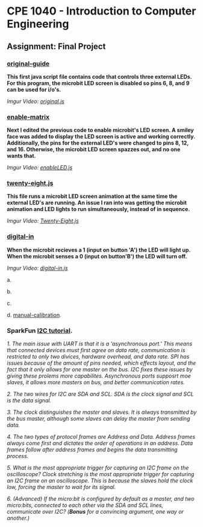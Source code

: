 # CPE 1040 - Introduction to Computer Engineering

## Assignment: Final Project

### [original-guide](original-guide.js)

**This first java script file contains code that controls three external LEDs. For this program, the microbit LED screen is disabled so pins 6, 8, and 9 can be used for i/o's.** 

*Imgur Video: [original.js](https://imgur.com/gallery/k6ipMn5)*

### [enable-matrix](enable-matrix.js)

**Next I edited the previous code to enable microbit's LED screen. A smiley face was added to display the LED screen is active and working correctly. Additionally, the pins for the external LED's were changed to pins 8, 12, and 16. Otherwise, the microbit LED screen spazzes out, and no one wants that.**

*Imgur Video: [enableLED.js](https://imgur.com/gallery/v8ysgeM)*
  
### [twenty-eight.js](twenty-eight.js)

**This file runs a microbit LED screen animation at the same time the external LED's are running. An issue I ran into was getting the microbit animation and LED lights to run simultaneously, instead of in sequence.**

*Imgur Video: [Twenty-Eight.js](https://imgur.com/gallery/kMVHQRg)*

### [digital-in](digital-in.js)

**When the microbit recieves a 1 (input on button 'A') the LED will light up. When the microbit senses a 0 (input on button'B') the LED will turn off.**

*Imgur Video: [digital-in.js](https://imgur.com/gallery/JgSFuxS)*

  a.
  
  b.
  
  c.
  
  d. [manual-calibration](manual-calibration.js).
 
### SparkFun [I2C tutorial](https://learn.sparkfun.com/tutorials/i2c).
     
*1. The main issue with UART is that it is a 'asynchronous port.' This means that connected devices must first agree on data rate, communication is restricted to only two divices, hardware overhead, and data rate. SPI has issues because of the amount of pins needed, which effects layout, and the fact that it only allows for one master on the bus. I2C fixes these issues by giving these prolems more capabilites. Asynchronous ports supposrt moe slaves, it allows more masters on bus, and better communication rates.* 

*2. The two wires for I2C are SDA and SCL. SDA is the clock signal and SCL is the data signal.*

*3. The clock distinguishes the master and slaves. It is always transmitted by the bus master, although some slaves can delay the master from sending data.*

*4. The two types of protocol frames are Address and Data. Address frames always come first and dictates the order of operations in an address. Data frames follow after address frames and begins the data transmitting process.* 

*5. What is the most appropriate _trigger_ for capturing an I2C frame on the oscilloscope? Clock stretching is the most appropriate trigger for capturing an I2C frame on an oscilloscope. This is because the slaves hold the clock low, forcing the master to wait for its signal.* 

*6. (Advanced) If the micro:bit is configured by default as a _master_, and two micro:bits, connected to each other via the SDA and SCL lines, communicate over I2C? (**Bonus** for a convincing argument, one way or another.)*
